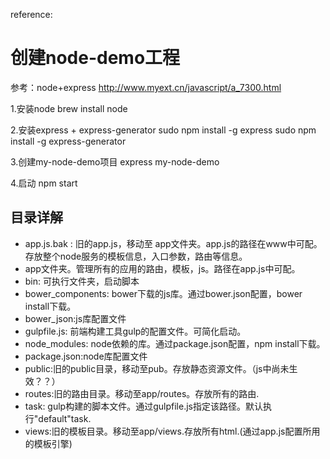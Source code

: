 reference:

# 创建node-demo工程
参考：node+express
http://www.myext.cn/javascript/a_7300.html

1.安装node
brew install node  

2.安装express + express-generator
sudo npm install -g express
sudo npm install -g express-generator

3.创建my-node-demo项目
express my-node-demo

4.启动
npm start

## 目录详解
- app.js.bak : 旧的app.js，移动至 app文件夹。app.js的路径在www中可配。
  存放整个node服务的模板信息，入口参数，路由等信息。
- app文件夹。管理所有的应用的路由，模板，js。路径在app.js中可配。
- bin: 可执行文件夹，启动脚本
- bower_components: bower下载的js库。通过bower.json配置，bower install下载。
- bower_json:js库配置文件
- gulpfile.js: 前端构建工具gulp的配置文件。可简化启动。
- node_modules: node依赖的库。通过package.json配置，npm install下载。
- package.json:node库配置文件
- public:旧的public目录，移动至pub。存放静态资源文件。（js中尚未生效？？）
- routes:旧的路由目录。移动至app/routes。存放所有的路由.
- task: gulp构建的脚本文件。通过gulpfile.js指定该路径。默认执行"default"task.
- views:旧的模板目录。移动至app/views.存放所有html.(通过app.js配置所用的模板引擎)

